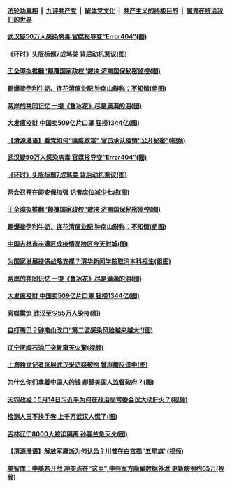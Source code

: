 

####  [法轮功真相](../../../../basic/blob/master/README.md?t=05190331) &nbsp;|&nbsp; [九评共产党](../../../../9ping.md/blob/master/README.md?t=05190331) &nbsp;|&nbsp; [解体党文化](../../../../jtdwh.md/blob/master/README.md?t=05190331)  &nbsp;|&nbsp; [共产主义的终极目的](../../../../gczydzjmd.md/blob/master/README.md?t=05190331) &nbsp;|&nbsp; [魔鬼在统治我们的世界](../../../../mgztzwmdsj.md/blob/master/README.md?t=05190331) 

#### [武汉疑50万人感染病毒 官媒报导变“Error404”(图)](../pages/p1/933673.md?t=05190331) 

#### [《环时》头版标题7成骂美 背后动机惹议(图)](../pages/p1/933669.md?t=05190331) 

#### [王全璋拟推翻“颠覆国家政权”裁决 济南国保秘密监控(图)](../pages/p1/933621.md?t=05190331) 

#### [踢爆接伊利牛奶、连花清瘟业配 钟南山辩称：不知情(组图)](../pages/p1/933572.md?t=05190331) 

#### [两岸的共同记忆 一提《鲁冰花》尽是满满的泪(图)](../pages/p1/933563.md?t=05190331) 

#### [大发瘟疫财 中国卖509亿片口罩 狂捞1344亿(图)](../pages/p1/933561.md?t=05190331) 

#### [【清源漫语】看党如何“瘟疫致富” 官员承认疫情“公开秘密”(视频)](../pages/p1/933636.md?t=05190331) 

#### [武汉疑50万人感染病毒 官媒报导变“Error404”(图)](../pages/p1/933673.md?t=05190331) 

#### [《环时》头版标题7成骂美 背后动机惹议(图)](../pages/p1/933669.md?t=05190331) 

#### [两会召开在即安保加强 记者席位减少七成(图)](../pages/p1/933632.md?t=05190331) 

#### [王全璋拟推翻“颠覆国家政权”裁决 济南国保秘密监控(图)](../pages/p1/933621.md?t=05190331) 

#### [踢爆接伊利牛奶、连花清瘟业配 钟南山辩称：不知情(组图)](../pages/p1/933572.md?t=05190331) 

#### [中国吉林市丰满区成疫情高险区今天封城(图)](../pages/p1/933557.md?t=05190331) 

#### [为国家发展提供战略支撑？清华新闻学院取消本科招生(组图)](../pages/p1/933564.md?t=05190331) 

#### [两岸的共同记忆 一提《鲁冰花》尽是满满的泪(图)](../pages/p1/933563.md?t=05190331) 

#### [大发瘟疫财 中国卖509亿片口罩 狂捞1344亿(图)](../pages/p1/933561.md?t=05190331) 

#### [官媒露馅 武汉至少55万人染疫(图)](../pages/p1/933552.md?t=05190331) 

#### [自打嘴巴？钟南山改口“第二波感染风险越来越大”(图)](../pages/p1/933514.md?t=05190331) 

#### [辽宁抚顺石油厂突冒窜天火警(视频)](../pages/p1/933509.md?t=05190331) 

#### [上海独立记者张展武汉采访疑被拘 曾声援反送中(图)](../pages/p1/933497.md?t=05190331) 

#### [为什么你们拿着中国人的钱 却替美国人监督政府？(图)](../pages/p1/933499.md?t=05190331) 

#### [天钧政经：5月14日习近平为何在政治局常委会议大动肝火？(视频)](../pages/p1/933478.md?t=05190331) 

#### [检测人员不换手套 上千万武汉人慌了(图)](../pages/p1/933485.md?t=05190331) 

#### [吉林辽宁8000人被迫隔离 孙春兰急灭火(图)](../pages/p1/933480.md?t=05190331) 

#### [【清源漫语】解放军鹰派为何认怂？川普在白宫插“五星旗”(视频)](../pages/p1/933464.md?t=05190331) 

#### [美智库：中美若开战 冲突点在“这里”;中共军方隐瞒数据外泄 更新病例约65万(视频)](../pages/p1/933448.md?t=05190331) 


